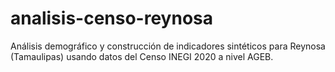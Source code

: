 # analisis-censo-reynosa
Análisis demográfico y construcción de indicadores sintéticos para Reynosa (Tamaulipas) usando datos del Censo INEGI 2020 a nivel AGEB.
